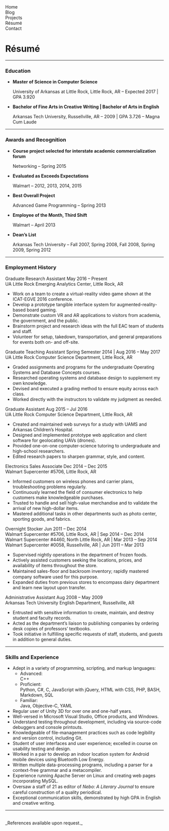 <script src="https://code.jquery.com/jquery-3.2.1.min.js"></script>
<script src="/assets/js/menu-nav.js"></script>

<div id="site-menu-home" class="site-menu">
  <div id="site-menu-button-containter-home" class="site-menu-button-container"><div id="site-menu-button-home" class="site-menu-button"><span class="site-menu-button-text">Home</span></div></div><div id="site-menu-button-container-blog" class="site-menu-button-container"><div id="site-menu-button-blog" class="site-menu-button"><span class="site-menu-button-text">Blog</span></div></div><div id="site-menu-button-container-projects" class="site-menu-button-container"><div id="site-menu-button-projects" class="site-menu-button"><span class="site-menu-button-text">Projects</span></div></div><div id="site-menu-button-container-resume" class="site-menu-button-container"><div id="site-menu-button-resume" class="site-menu-button disabled"><span class="site-menu-button-text">R&#233;sum&#233;</span></div></div><div id="site-menu-button-container-contact" class="site-menu-button-container"><div id="site-menu-button-contact" class="site-menu-button"><span class="site-menu-button-text">Contact</span></div></div>
</div>

# R&#233;sum&#233; #

* * *

### Education ###

<ul>
  <li class="bullet-point-one"><p><strong>Master of Science in Computer Science</strong><br>
    <div class="bullet-addendum res">University of Arkansas at Little Rock, Little Rock, AR – Expected 2017 | GPA 3.920</div></p></li>
  <li class="bullet-point-one"><p><strong>Bachelor of Fine Arts in Creative Writing | Bachelor of Arts in English</strong><br>
    <div class="bullet-addendum res">Arkansas Tech University, Russellville, AR – 2009 | GPA 3.726 – Magna Cum Laude</div></p></li>
</ul>

* * *

### Awards and Recognition ###

<ul>
  <li class="bullet-point-one"><p><strong>Course project selected for interstate academic commercialization forum</strong><br>
    <div class="bullet-addendum res">Networking – Spring 2015</div></p></li>
  <li class="bullet-point-one"><p><strong>Evaluated as Exceeds Expectations</strong><br>
    <div class="bullet-addendum res">Walmart – 2012, 2013, 2014, 2015</div></p></li>
  <li class="bullet-point-one"><p><strong>Best Overall Project</strong><br>
    <div class="bullet-addendum res">Advanced Game Programming – Spring 2013</div></p></li>
  <li class="bullet-point-one"><p><strong>Employee of the Month, Third Shift</strong><br>
    <div class="bullet-addendum res">Walmart – April 2013</div></p></li>
  <li class="bullet-point-one"><p><strong>Dean’s List</strong><br>
    <div class="bullet-addendum res">Arkansas Tech University – Fall 2007, Spring 2008, Fall 2008, Spring 2009, Spring 2012</div></p></li>
</ul>

* * *

### Employment History ###

<div id="graduate-research-assistant-may16-present" class="job-container">
  <div class="job-title-and-duration">
    <span class="job-title">Graduate Research Assistant</span>
    <span class="job-duration">May 2016 – Present</span>
    <div class="collapse-spans"></div>
  </div>
  <div class="job-description">
    <span class="job-employer">UA Little Rock Emerging Analytics Center, Little Rock, AR</span>
    <ul class="job-activities">
      <li class="bullet-point-two">Work on a team to create a virtual-reality video game shown at the ICAT-EGVE 2016 conference.</li>
      <li class="bullet-point-two">Develop a prototype tangible interface system for augmented-reality-based board gaming.</li>
      <li class="bullet-point-two">Demonstrate custom VR and AR applications to visitors from academia, the government, and the public.</li>
      <li class="bullet-point-two">Brainstorm project and research ideas with the full EAC team of students and staff.</li>
      <li class="bullet-point-two">Volunteer for setup, takedown, transportation, and general preparations for events both on- and off-site.</li>
    </ul>
  </div>
</div>

<div id="graduate-teaching-assistant-spr14-aug16-may17" class="job-container">
  <div class="job-title-and-duration">
    <span class="job-title">Graduate Teaching Assistant</span>
    <span class="job-duration">Spring Semester 2014 | Aug 2016 – May 2017</span>
    <div class="collapse-spans"></div>
  </div>
  <div class="job-description">
    <span class="job-employer">UA Little Rock Computer Science Department, Little Rock, AR</span>
    <ul class="job-activities">
      <li class="bullet-point-two">Graded assignments and programs for the undergraduate Operating Systems and Database Concepts courses.</li>
      <li class="bullet-point-two">Researched operating systems and database design to supplement my own knowledge.</li>
      <li class="bullet-point-two">Devised and executed a grading method to ensure equity across each class.</li>
      <li class="bullet-point-two">Worked directly with the instructors to validate my judgment as needed.</li>
    </ul>
  </div>
</div>

<div id="graduate-assistant-aug15-jul16" class="job-container">
  <div class="job-title-and-duration">
    <span class="job-title">Graduate Assistant</span>
    <span class="job-duration">Aug 2015 – Jul 2016</span>
    <div class="collapse-spans"></div>
  </div>
  <div class="job-description">
    <span class="job-employer">UA Little Rock Computer Science Department, Little Rock, AR</span>
    <ul class="job-activities">
      <li class="bullet-point-two">Created and maintained web surveys for a study with UAMS and Arkansas Children’s Hospital.</li>
      <li class="bullet-point-two">Designed and implemented prototype web application and client software for geolocating UAVs (drones).</li>
      <li class="bullet-point-two">Provided one-on-one computer-science tutoring to undergraduate and high-school researchers.</li>
      <li class="bullet-point-two">Edited research papers to sharpen grammar, style, and content.</li>
    </ul>
  </div>
</div>

<div id="electronics-sales-associate-dec14-dec15" class="job-container">
  <div class="job-title-and-duration">
    <span class="job-title">Electronics Sales Associate</span>
    <span class="job-duration">Dec 2014 – Dec 2015</span>
    <div class="collapse-spans"></div>
  </div>
  <div class="job-description">
    <span class="job-employer">Walmart Supercenter #5706, Little Rock, AR</span>
    <ul class="job-activities">
      <li class="bullet-point-two">Informed customers on wireless phones and carrier plans, troubleshooting problems regularly.</li>
      <li class="bullet-point-two">Continuously learned the field of consumer electronics to help customers make knowledgeable purchases.</li>
      <li class="bullet-point-two">Trusted to handle and sell high-value merchandise and to validate the arrival of new high-dollar items.</li>
      <li class="bullet-point-two">Mastered additional tasks in other departments such as photo center, sporting goods, and fabrics.</li>
    </ul>
  </div>
</div>

<div id="overnight-stocker-jun11-dec14" class="job-container">
  <div class="job-title-and-duration">
    <span class="job-title">Overnight Stocker</span>
    <span class="job-duration">Jun 2011 – Dec 2014</span>
    <div class="collapse-spans"></div>
  </div>
  <div class="job-description">
    <div class="job-employer-group">
      <span class="job-employer">Walmart Supercenter #5706, Little Rock, AR | Sep 2014 – Dec 2014</span><br>
      <span class="job-employer">Walmart Supercenter #4460, North Little Rock, AR | Mar 2013 – Sep 2014</span><br>
      <span class="job-employer">Walmart Supercenter #0058, Russellville, AR | Jun 2011 – Mar 2013</span>
    </div>
    <ul class="job-activities">
      <li class="bullet-point-two" style="margin-top: 0.25em">Supervised nightly operations in the department of frozen foods.</li>
      <li class="bullet-point-two">Actively assisted customers seeking the locations, prices, and availability of items throughout the store.</li>
      <li class="bullet-point-two">Maintained sales-ﬂoor and backroom inventory; rapidly mastered company software used for this purpose.</li>
      <li class="bullet-point-two">Expanded duties from previous stores to encompass dairy department and learn new layout upon transfer.</li>
    </ul>
  </div>
</div>

<div id="administrative-assistant-aug08-may09" class="job-container">
  <div class="job-title-and-duration">
    <span class="job-title">Administrative Assistant</span>
    <span class="job-duration">Aug 2008 – May 2009</span>
    <div class="collapse-spans"></div>
  </div>
  <div class="job-description">
    <span class="job-employer">Arkansas Tech University English Department, Russellville, AR</span>
    <ul class="job-activities">
      <li class="bullet-point-two">Entrusted with sensitive information to create, maintain, and destroy student and faculty records.</li>
      <li class="bullet-point-two">Acted as the department’s liaison to publishing companies by ordering desk copies of professors’ textbooks.</li>
      <li class="bullet-point-two">Took initiative in fulfilling specific requests of staff, students, and guests in addition to general duties.</li>
    </ul>
  </div>
</div>

* * *

### Skills and Experience ###

<ul>
  <li class="bullet-point-two contains-sublist">
    Adept in a variety of programming, scripting, and markup languages:
    <ul class="sublist">
      <li class="bullet-point-three"><span class="language-list-header">Advanced:</span><div class="language-list">C++</div></li>
      <li class="bullet-point-three"><span class="language-list-header">Proficient:</span><div class="language-list">Python, C#, C, JavaScript with jQuery, HTML with CSS, PHP, BASH, Markdown, SQL</div></li>
      <li class="bullet-point-three"><span class="language-list-header">Familiar:</span><div class="language-list">Java, Objective-C, YAML</div></li>
    </ul>
  </li>
  <li class="bullet-point-two">Regular user of Unity 3D for over one and one-half years.</li>
  <li class="bullet-point-two">Well-versed in Microsoft Visual Studio,  Office products, and Windows.</li>
  <li class="bullet-point-two">Understand testing throughout development, including via source-code debuggers and console printouts.</li>
  <li class="bullet-point-two">Knowledgeable of file-management practices such as code legibility and version control, including Git.</li>
  <li class="bullet-point-two">Student of user interfaces and user experience; excelled in course on usability testing and design.</li>
  <li class="bullet-point-two">Worked in a pair to develop an indoor location system for Android mobile devices using Bluetooth Low Energy.</li>
  <li class="bullet-point-two">Written multiple data-processing programs, including a parser for a context-free grammar and a metacompiler.</li>
  <li class="bullet-point-two">Experience running Apache Server on Linux and creating web pages incorporating MySQL.</li>
  <li class="bullet-point-two">Oversaw a staﬀ of 21 as editor of <i>Nebo: A Literary Journal</i> to ensure careful construction of a quality periodical.</li>
  <li class="bullet-point-two">Exceptional communication skills, demonstrated by high GPA in English and creative writing.</li>
</ul>

* * *

<br>
_References available upon request._
